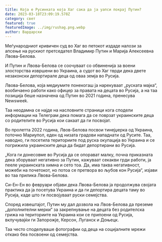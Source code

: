 ```yaml
---
title: Која е Русинката која Хаг сака да ја уапси покрај Путин?
date: 2023-03-18T23:09:19.578Z
category: свет
featured: true
featuredImage: ../img/rushag.png.webp
author: Вардарски
---
```


Меѓународниот кривичен суд во Хаг во петокот издаде налози за апсење на рускиот претседател Владимир Путин и Марија Алексеевна Лвова-Белова.

И Путин и Лвова-Белова се соочуваат со обвиненија за воени злосторства извршени во Украина, а судот во Хаг тврди дека двете незаконски депортирале деца од оваа земја во Русија.

Лвова-Белова, која медиумите понекогаш ја нарекуваат „руската мајка“, вообичаено работи како офицер за правата на децата во Русија, а на таа позиција беше назначена од Путин во 2021 година, пренесува Newsweek.

Таа неодамна се најде на насловните страници кога сподели информации на Телеграм дека помага да се поврзат украинските деца со родителите во Русија кои сакаат да ги посвојат.

Во пролетта 2022 година, Лвов-Белова посвои тинејџерка од Украина, поточно Мариупол, еден од низата градови нападнати од Русите. Таа, наводно, ги посетила териториите под руска окупација во Украина и се погрижила украинските деца да бидат депортирани во Русија.

„Кога ги донесовме во Русија да се опорават малку, почна приказната дека зборуваат негативно за Путин, кажуваат секакви грди работи, ја пееле украинската химна и сето тоа. Да, има таква негативност, можеби на почетокот, но потоа се претвора во љубов кон Русија“, изјави во таа прилика Лвова-Белова.

Си-Ен-Ен во февруари објави дека Лвова-Белова ја продолжува својата практика да ја посетува Украина и да ги депортира децата таму во Русија, каде што ги посвојуваат руски семејства.

Според извештајот, Путин му дал дозвола на Лвов-Белова да преземе „дополнителни мерки“ за закрепнување на децата без родителска грижа на териториите на Украина кои се припоени од Русија, вклучувајќи ги Запорожје, Керсон, Луганск и Доњецк.

Таа често споделуваше фотографии од деца на социјалните мрежи откако беа посвоени од семејства.
